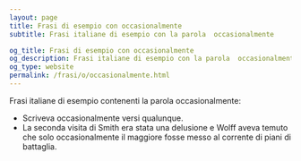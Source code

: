 ```yaml
---
layout: page
title: Frasi di esempio con occasionalmente 
subtitle: Frasi italiane di esempio con la parola  occasionalmente

og_title: Frasi di esempio con occasionalmente 
og_description: Frasi italiane di esempio con la parola  occasionalmente
og_type: website
permalink: /frasi/o/occasionalmente.html
---
```


Frasi italiane di esempio contenenti la parola occasionalmente:


- Scriveva occasionalmente versi qualunque.
- La seconda visita di Smith era stata una delusione e Wolff aveva temuto che solo occasionalmente il maggiore fosse messo al corrente di piani di battaglia.
